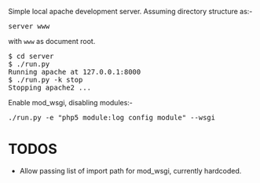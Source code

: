 Simple local apache development server. Assuming directory structure as:-

<pre>
server www
</pre>

with `www` as document root.

<pre>
$ cd server
$ ./run.py
Running apache at 127.0.0.1:8000
$ ./run.py -k stop
Stopping apache2 ...
</pre>

Enable mod_wsgi, disabling modules:-

<pre>
./run.py -e "php5_module:log_config_module" --wsgi
</pre>

# TODOS

* Allow passing list of import path for mod_wsgi, currently hardcoded.

